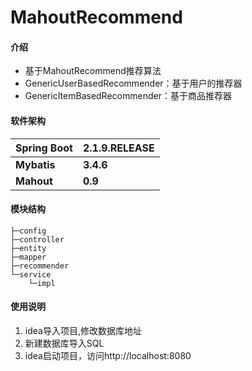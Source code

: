 # MahoutRecommend

#### 介绍
- 基于MahoutRecommend推荐算法
- GenericUserBasedRecommender：基于用户的推荐器
- GenericItemBasedRecommender：基于商品推荐器

#### 软件架构
| Spring Boot | 2.1.9.RELEASE |
| ----------- | ------------- |
| **Mybatis** | **3.4.6**     |
| **Mahout**  | **0.9**       |


#### 模块结构

```
├─config
├─controller
├─entity
├─mapper
├─recommender
└─service
    └─impl
```

#### 使用说明

1.  idea导入项目,修改数据库地址
2.  新建数据库导入SQL
3.  idea启动项目，访问http://localhost:8080
